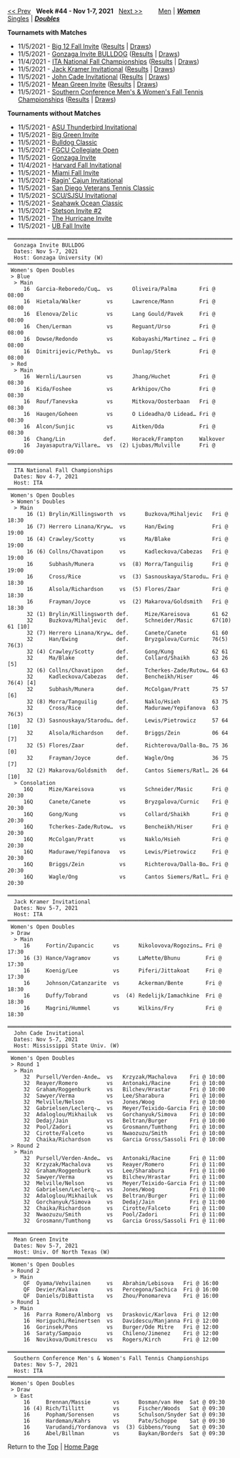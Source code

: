 <a name="top"></a>[<< Prev](women_doubles_2143.md) &nbsp; **Week #44 - Nov 1-7, 2021** &nbsp; [Next >>](women_doubles_2145.md) &nbsp;&nbsp;&nbsp;&nbsp;&nbsp;&nbsp;&nbsp; [Men](./men_doubles_2144.md) &#124; [***Women***](./women_doubles_2144.md) &nbsp;&nbsp;&nbsp;&nbsp;&nbsp; [Singles](./women_singles_2144.md) &#124; [***Doubles***](./women_doubles_2144.md)

**Tournamets with Matches**  
- 11/5/2021 - [Big 12 Fall Invite](#21-16081) ([Results](#21-16081) &#124; <a href="https://colleges.wearecollegetennis.com/competitions/OklahomaStateUniversityW/Tournaments/Overview/09F853AD-B55F-4E36-A946-000C8F2276A0" target="_blank">Draws</a>)  
- 11/5/2021 - [Gonzaga Invite BULLDOG](#21-49592) ([Results](#21-49592) &#124; <a href="https://colleges.wearecollegetennis.com/competitions/GonzagaUniversityW/Tournaments/Overview/92D5D3EA-78F6-46C4-B8B6-24485A28CE1D" target="_blank">Draws</a>)  
- 11/4/2021 - [ITA National Fall Championships](#21-38622) ([Results](#21-38622) &#124; <a href="https://colleges.wearecollegetennis.com/competitions/ITA/Tournaments/Overview/3C0D3BF7-1EA0-4314-9798-02FE691DD86E" target="_blank">Draws</a>)  
- 11/5/2021 - [Jack Kramer Invitational](#21-11431) ([Results](#21-11431) &#124; <a href="https://colleges.wearecollegetennis.com/competitions/ITA/Tournaments/Overview/EBFDB9EE-65DF-40EA-8395-B821B7EA07B0" target="_blank">Draws</a>)  
- 11/5/2021 - [John Cade Invitational](#21-78019) ([Results](#21-78019) &#124; <a href="https://colleges.wearecollegetennis.com/competitions/MississippiStateUnivW/Tournaments/Overview/E7E24596-5A63-454E-9711-8B3FDC25E020" target="_blank">Draws</a>)  
- 11/5/2021 - [Mean Green Invite](#21-18352) ([Results](#21-18352) &#124; <a href="https://colleges.wearecollegetennis.com/competitions/UnivOfNorthTexasW/Tournaments/Overview/EF6FA1CB-A90F-4BA0-B5BD-1D5B642D3C48" target="_blank">Draws</a>)  
- 11/5/2021 - [Southern Conference Men's & Women's Fall Tennis Championships](#21-32980) ([Results](#21-32980) &#124; <a href="https://colleges.wearecollegetennis.com/competitions/ITA/Tournaments/Overview/3BD3D9A3-1CE7-4BB9-93E6-7D1ECED07DFE" target="_blank">Draws</a>)  

**Tournaments without Matches**  
- 11/5/2021 - <a href="https://colleges.wearecollegetennis.com/competitions/ArizonaStateUniversityW/Tournaments/Overview/539AAEB8-CB2F-46ED-8DAD-69DE1A5FEC2B" target="_blank">ASU Thunderbird Invitational</a>  
- 11/5/2021 - <a href="https://colleges.wearecollegetennis.com/competitions/DartmouthCollegeW/Tournaments/Overview/5276B6E4-164E-442F-9176-B1F0E580208C" target="_blank">Big Green Invite</a>  
- 11/5/2021 - <a href="https://colleges.wearecollegetennis.com/competitions/DrakeUniversityW/Tournaments/Overview/3B50645F-F80E-42E8-8DC4-58667C1C1A01" target="_blank">Bulldog Classic</a>  
- 11/5/2021 - <a href="https://colleges.wearecollegetennis.com/competitions/FloridaGulfCoastUniversityW/Tournaments/Overview/366369DF-D1D6-4447-B214-C4B5012C2F42" target="_blank">FGCU Collegiate Open</a>  
- 11/5/2021 - <a href="https://colleges.wearecollegetennis.com/competitions/GonzagaUniversityW/Tournaments/Overview/F28FCCEF-4BC1-4442-AA94-59500ADE80D8" target="_blank">Gonzaga Invite</a>  
- 11/4/2021 - <a href="https://colleges.wearecollegetennis.com/competitions/HarvardUniversityW/Tournaments/Overview/BA786C50-A446-4E92-9092-433D2C4A4F77" target="_blank">Harvard Fall Invitational</a>  
- 11/5/2021 - <a href="https://colleges.wearecollegetennis.com/competitions/UniversityOfMiamiW/Tournaments/Overview/E7F97784-0CD7-4253-8BB3-955C95162E60" target="_blank">Miami Fall Invite</a>  
- 11/5/2021 - <a href="https://colleges.wearecollegetennis.com/competitions/UniversityOfLouisianaW/Tournaments/Overview/13357FE4-447E-4166-A5B8-AA4028AFC248" target="_blank">Ragin' Cajun Invitational</a>  
- 11/5/2021 - <a href="https://colleges.wearecollegetennis.com/competitions/UniversityOfSanDiegoM/Tournaments/Overview/4D53E6EC-7E78-4198-A22F-7A41C534BC2A" target="_blank">San Diego Veterans Tennis Classic</a>  
- 11/5/2021 - <a href="https://colleges.wearecollegetennis.com/competitions/SantaClaraUniversityW/Tournaments/Overview/BBE3EA3C-9201-43BE-AD2E-553A4B616F3C" target="_blank">SCU/SJSU Invitational</a>  
- 11/5/2021 - <a href="https://colleges.wearecollegetennis.com/competitions/UNCWilmingtonW/Tournaments/Overview/FE307133-DF38-4D97-8DE6-D59D765D1738" target="_blank">Seahawk Ocean Classic</a>  
- 11/5/2021 - <a href="https://colleges.wearecollegetennis.com/competitions/StetsonUniversityW/Tournaments/Overview/C590F4B3-B589-4914-B27B-15E64C3D0E46" target="_blank">Stetson Invite #2</a>  
- 11/5/2021 - <a href="https://colleges.wearecollegetennis.com/competitions/UniversityOfTulsaW/Tournaments/Overview/9EC94FD0-CD14-417E-AF67-50993725A2A1" target="_blank">The Hurricane Invite</a>  
- 11/5/2021 - <a href="https://colleges.wearecollegetennis.com/competitions/UniversityAtBuffaloSUNYW/Tournaments/Overview/B0B719F8-A62E-4D29-A341-820B59C4A6C8" target="_blank">UB Fall Invite</a>  

<a name="21-49592"></a>
~~~
════════════════════════════════════════════════════════════════════════
  Gonzaga Invite BULLDOG
  Dates: Nov 5-7, 2021
  Host: Gonzaga University (W)
════════════════════════════════════════════════════════════════════════
 Women's Open Doubles
 > Blue
  > Main
     16  Garcia-Reboredo/Cuq…  vs      Oliveira/Palma       Fri @ 08:00
     16  Hietala/Walker        vs      Lawrence/Mann        Fri @ 08:00
     16  Elenova/Zelic         vs      Lang Gould/Pavek     Fri @ 08:00
     16  Chen/Lerman           vs      Reguant/Urso         Fri @ 08:00
     16  Dowse/Redondo         vs      Kobayashi/Martinez … Fri @ 08:00
     16  Dimitrijevic/Pethyb…  vs      Dunlap/Sterk         Fri @ 08:00
 > Red
  > Main
     16  Wernli/Laursen        vs      Jhang/Huchet         Fri @ 08:30
     16  Kida/Foshee           vs      Arkhipov/Cho         Fri @ 08:30
     16  Rouf/Tanevska         vs      Mitkova/Oosterbaan   Fri @ 08:30
     16  Haugen/Goheen         vs      O Lideadha/O Lidead… Fri @ 08:30
     16  Alcon/Sunjic          vs      Aitken/Oda           Fri @ 08:30
     16  Chang/Lin            def.     Horacek/Frampton     Walkover
     16  Jayasaputra/Villare…  vs  (2) Ljubas/Mulville      Fri @ 09:00
~~~

<a name="21-38622"></a>
~~~
══════════════════════════════════════════════════════════════════════════════
  ITA National Fall Championships
  Dates: Nov 4-7, 2021
  Host: ITA
══════════════════════════════════════════════════════════════════════════════
 Women's Open Doubles
 > Women's Doubles
  > Main
      16 (1) Brylin/Killingsworth  vs      Buzkova/Mihaljevic   Fri @ 18:30
      16 (7) Herrero Linana/Kryw…  vs      Han/Ewing            Fri @ 19:00
      16 (4) Crawley/Scotty        vs      Ma/Blake             Fri @ 19:00
      16 (6) Collns/Chavatipon     vs      Kadleckova/Cabezas   Fri @ 19:00
      16     Subhash/Munera        vs  (8) Morra/Tanguilig      Fri @ 19:00
      16     Cross/Rice            vs  (3) Sasnouskaya/Starodu… Fri @ 18:30
      16     Alsola/Richardson     vs  (5) Flores/Zaar          Fri @ 18:30
      16     Frayman/Joyce         vs  (2) Makarova/Goldsmith   Fri @ 18:30
      32 (1) Brylin/Killingsworth def.     Mize/Kareisova       61 62
      32     Buzkova/Mihaljevic   def.     Schneider/Masic      67(10) 61 [10]
      32 (7) Herrero Linana/Kryw… def.     Canete/Canete        61 60
      32     Han/Ewing            def.     Bryzgalova/Curnic    76(5) 76(3)
      32 (4) Crawley/Scotty       def.     Gong/Kung            62 61
      32     Ma/Blake             def.     Collard/Shaikh       63 26 [5]
      32 (6) Collns/Chavatipon    def.     Tcherkes-Zade/Rutow… 64 63
      32     Kadleckova/Cabezas   def.     Bencheikh/Hiser      46 76(4) [4]
      32     Subhash/Munera       def.     McColgan/Pratt       75 57 [6]
      32 (8) Morra/Tanguilig      def.     Naklo/Hsieh          63 75
      32     Cross/Rice           def.     Madurawe/Yepifanova  63 76(3)
      32 (3) Sasnouskaya/Starodu… def.     Lewis/Pietrowicz     57 64 [10]
      32     Alsola/Richardson    def.     Briggs/Zein          06 64 [7]
      32 (5) Flores/Zaar          def.     Richterova/Dalla-Bo… 75 36 [0]
      32     Frayman/Joyce        def.     Wagle/Ong            36 75 [7]
      32 (2) Makarova/Goldsmith   def.     Cantos Siemers/Ratl… 26 64 [10]
  > Consolation
     16Q     Mize/Kareisova        vs      Schneider/Masic      Fri @ 20:30
     16Q     Canete/Canete         vs      Bryzgalova/Curnic    Fri @ 20:30
     16Q     Gong/Kung             vs      Collard/Shaikh       Fri @ 20:30
     16Q     Tcherkes-Zade/Rutow…  vs      Bencheikh/Hiser      Fri @ 20:30
     16Q     McColgan/Pratt        vs      Naklo/Hsieh          Fri @ 20:30
     16Q     Madurawe/Yepifanova   vs      Lewis/Pietrowicz     Fri @ 20:30
     16Q     Briggs/Zein           vs      Richterova/Dalla-Bo… Fri @ 20:30
     16Q     Wagle/Ong             vs      Cantos Siemers/Ratl… Fri @ 20:30
~~~

<a name="21-11431"></a>
~~~
═════════════════════════════════════════════════════════════════════════
  Jack Kramer Invitational
  Dates: Nov 5-7, 2021
  Host: ITA
═════════════════════════════════════════════════════════════════════════
 Women's Open Doubles
 > Draw
  > Main
     16     Fortin/Zupancic      vs      Nikolovova/Rogozins… Fri @ 17:30
     16 (3) Hance/Vagramov       vs      LaMette/Bhunu        Fri @ 17:30
     16     Koenig/Lee           vs      Piferi/Jittakoat     Fri @ 17:30
     16     Johnson/Catanzarite  vs      Ackerman/Bente       Fri @ 18:30
     16     Duffy/Tobrand        vs  (4) Redelijk/Iamachkine  Fri @ 18:30
     16     Magrini/Hummel       vs      Wilkins/Fry          Fri @ 18:30
~~~

<a name="21-78019"></a>
~~~
══════════════════════════════════════════════════════════════════════
  John Cade Invitational
  Dates: Nov 5-7, 2021
  Host: Mississippi State Univ. (W)
══════════════════════════════════════════════════════════════════════
 Women's Open Doubles
 > Round 1
  > Main
     32  Pursell/Verden-Ande…  vs   Krzyzak/Machalova    Fri @ 10:00
     32  Reayer/Romero         vs   Antonaki/Racine      Fri @ 10:00
     32  Graham/Roggenburk     vs   Bilchev/Hrastar      Fri @ 10:00
     32  Sawyer/Verma          vs   Lee/Sharabura        Fri @ 10:00
     32  Melville/Nelson       vs   Jones/Woog           Fri @ 10:00
     32  Gabrielsen/Leclerq-…  vs   Meyer/Teixido-Garcia Fri @ 10:00
     32  Adaloglou/Mikhailuk   vs   Gorchanyuk/Simova    Fri @ 10:00
     32  Dedaj/Jain            vs   Beltran/Burger       Fri @ 10:00
     32  Pool/Zadori           vs   Grosmann/Tumthong    Fri @ 10:00
     32  Cirotte/Falceto       vs   Nwaozuzu/Smith       Fri @ 10:00
     32  Chaika/Richardson     vs   Garcia Gross/Sassoli Fri @ 10:00
 > Round 2
  > Main
     32  Pursell/Verden-Ande…  vs   Antonaki/Racine      Fri @ 11:00
     32  Krzyzak/Machalova     vs   Reayer/Romero        Fri @ 11:00
     32  Graham/Roggenburk     vs   Lee/Sharabura        Fri @ 11:00
     32  Sawyer/Verma          vs   Bilchev/Hrastar      Fri @ 11:00
     32  Melville/Nelson       vs   Meyer/Teixido-Garcia Fri @ 11:00
     32  Gabrielsen/Leclerq-…  vs   Jones/Woog           Fri @ 11:00
     32  Adaloglou/Mikhailuk   vs   Beltran/Burger       Fri @ 11:00
     32  Gorchanyuk/Simova     vs   Dedaj/Jain           Fri @ 11:00
     32  Chaika/Richardson     vs   Cirotte/Falceto      Fri @ 11:00
     32  Nwaozuzu/Smith        vs   Pool/Zadori          Fri @ 11:00
     32  Grosmann/Tumthong     vs   Garcia Gross/Sassoli Fri @ 11:00
~~~

<a name="21-18352"></a>
~~~
════════════════════════════════════════════════════════════════════
  Mean Green Invite
  Dates: Nov 5-7, 2021
  Host: Univ. Of North Texas (W)
════════════════════════════════════════════════════════════════════
 Women's Open Doubles
 > Round 2
  > Main
     QF  Oyama/Vehvilainen     vs   Abrahim/Lebisova   Fri @ 16:00
     QF  Devier/Kalava         vs   Percegona/Sachica  Fri @ 16:00
     QF  Daniels/DiBattista    vs   Zhou/Ponomareva    Fri @ 16:00
 > Round 1
  > Main
     16  Parra Romero/Almborg  vs   Draskovic/Karlova  Fri @ 12:00
     16  Horiguchi/Reinertsen  vs   Davidescu/Manjanna Fri @ 12:00
     16  Gorinsek/Pons         vs   Burger/Ode Mitre   Fri @ 12:00
     16  Saraty/Sampaio        vs   Chileno/Jimenez    Fri @ 12:00
     16  Novikova/Dumitrescu   vs   Rogers/Kirch       Fri @ 12:00
~~~

<a name="21-32980"></a>
~~~
════════════════════════════════════════════════════════════════════
  Southern Conference Men's & Women's Fall Tennis Championships
  Dates: Nov 5-7, 2021
  Host: ITA
════════════════════════════════════════════════════════════════════
 Women's Open Doubles
 > Draw
  > East
     16     Brennan/Massie       vs      Bosman/van Hee  Sat @ 09:30
     16 (4) Rich/Tillitt         vs      Fischer/Woods   Sat @ 09:30
     16     Popham/Sorensen      vs      Schulson/Snyder Sat @ 09:30
     16     Hardeman/Kahrs       vs      Pate/Schoppe    Sat @ 09:30
     16     Varudandi/Yordanova  vs  (3) Gibbens/Young   Sat @ 09:30
     16     Abel/Billman         vs      Baykan/Borders  Sat @ 09:30
~~~

Return to the [Top](./women_doubles_2144.md) &#124; [Home Page](../../index.md)